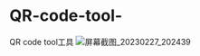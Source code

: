 # QR-code-tool-
QR code tool工具
![屏幕截图_20230227_202439](https://user-images.githubusercontent.com/109446039/221565236-846d5d8e-9ca7-40fe-99d2-139b03a1b19d.png)












